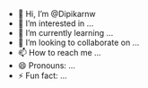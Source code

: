 - 👋 Hi, I’m @Dipikarnw
- 👀 I’m interested in ...
- 🌱 I’m currently learning ...
- 💞️ I’m looking to collaborate on ...
- 📫 How to reach me ...
- 😄 Pronouns: ...
- ⚡ Fun fact: ...

<!---
Dipikarnw/Dipikarnw is a ✨ special ✨ repository because its `README.md` (this file) appears on your GitHub profile.
You can click the Preview link to take a look at your changes.
--->
